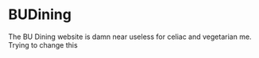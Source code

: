 # BUDining
The BU Dining website is damn near useless for celiac and vegetarian me. Trying to change this
